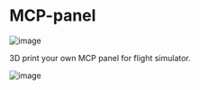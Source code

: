# MCP-panel

![image](https://user-images.githubusercontent.com/1192916/190020247-507466dd-918f-47a0-b019-b9db686d0157.png)

3D print your own MCP panel for flight simulator.

![image](https://user-images.githubusercontent.com/1192916/190303041-c0773324-2e29-4cac-8f28-cf383306ff11.png)


